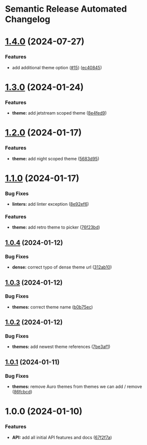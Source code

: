 # Semantic Release Automated Changelog

# [1.4.0](https://github.com/AlaskaAirlines/auro-themeswitcher/compare/v1.3.0...v1.4.0) (2024-07-27)


### Features

* add additional theme option ([#15](https://github.com/AlaskaAirlines/auro-themeswitcher/issues/15)) ([ec40845](https://github.com/AlaskaAirlines/auro-themeswitcher/commit/ec40845a3eb3e2997549089c04332da62c818268))

# [1.3.0](https://github.com/AlaskaAirlines/auro-themeswitcher/compare/v1.2.0...v1.3.0) (2024-01-24)


### Features

* **theme:** add jetstream scoped theme ([8e4fed9](https://github.com/AlaskaAirlines/auro-themeswitcher/commit/8e4fed9f3da39ce69e11a6473a09829abcc3c8c3))

# [1.2.0](https://github.com/AlaskaAirlines/auro-themeswitcher/compare/v1.1.0...v1.2.0) (2024-01-17)


### Features

* **theme:** add night scoped theme ([5683d95](https://github.com/AlaskaAirlines/auro-themeswitcher/commit/5683d95684ae8f7a6d0c9e852370414e6b9a745e))

# [1.1.0](https://github.com/AlaskaAirlines/auro-themeswitcher/compare/v1.0.4...v1.1.0) (2024-01-17)


### Bug Fixes

* **linters:** add linter exception ([8e92ef6](https://github.com/AlaskaAirlines/auro-themeswitcher/commit/8e92ef62b00cc566a92e57205c0465257d215853))


### Features

* **theme:** add retro theme to picker ([76f23bd](https://github.com/AlaskaAirlines/auro-themeswitcher/commit/76f23bdab8c6a49d6a3fde610af997c71a19a0f2))

## [1.0.4](https://github.com/AlaskaAirlines/auro-themeswitcher/compare/v1.0.3...v1.0.4) (2024-01-12)


### Bug Fixes

* **dense:** correct typo of dense theme url ([312ab10](https://github.com/AlaskaAirlines/auro-themeswitcher/commit/312ab10a72524161d114cdee6e770ea985271357))

## [1.0.3](https://github.com/AlaskaAirlines/auro-themeswitcher/compare/v1.0.2...v1.0.3) (2024-01-12)


### Bug Fixes

* **themes:** correct theme name ([b0b75ec](https://github.com/AlaskaAirlines/auro-themeswitcher/commit/b0b75eca671152fe6f7b4cad0009a9f6c6b44c1b))

## [1.0.2](https://github.com/AlaskaAirlines/auro-themeswitcher/compare/v1.0.1...v1.0.2) (2024-01-12)


### Bug Fixes

* **themes:** add newest theme references ([7be3af1](https://github.com/AlaskaAirlines/auro-themeswitcher/commit/7be3af18691f23b215e356fc95d24dd2f26bd344))

## [1.0.1](https://github.com/AlaskaAirlines/auro-themeswitcher/compare/v1.0.0...v1.0.1) (2024-01-11)


### Bug Fixes

* **themes:** remove Auro themes from themes we can add / remove ([86fcbcd](https://github.com/AlaskaAirlines/auro-themeswitcher/commit/86fcbcd597e72e06be499ec56d6fa7c944da913d))

# 1.0.0 (2024-01-10)


### Features

* **API:** add all initial API features and docs ([67f2f7a](https://github.com/AlaskaAirlines/auro-themeswitcher/commit/67f2f7aff0a699d5c42bd4b624635c366343e5ce))
